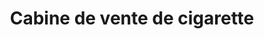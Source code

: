 ---
title: "Cabine de vente de cigarette"
url: /oueya/cabine-de-vente-de-cigarette/
shop: Lebensmittel
---